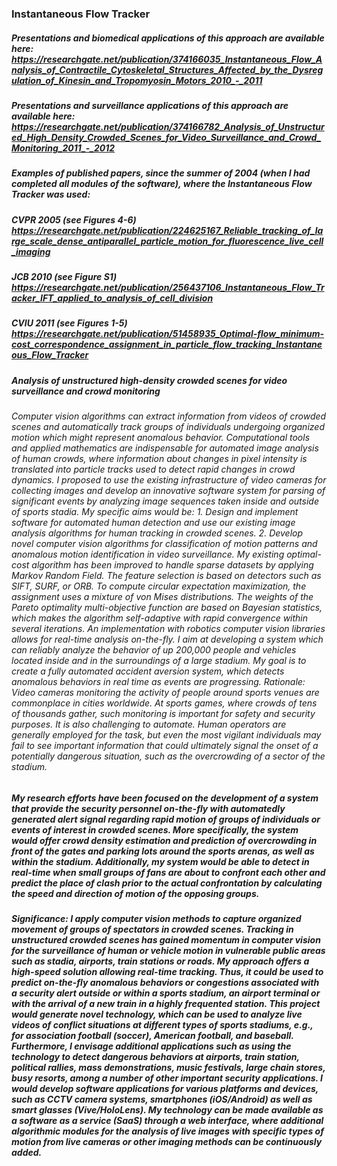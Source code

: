 ### **Instantaneous Flow Tracker**

##### Presentations and biomedical applications of this approach are available here: https://researchgate.net/publication/374166035_Instantaneous_Flow_Analysis_of_Contractile_Cytoskeletal_Structures_Affected_by_the_Dysregulation_of_Kinesin_and_Tropomyosin_Motors_2010_-_2011

##### Presentations and surveillance applications of this approach are available here: https://researchgate.net/publication/374166782_Analysis_of_Unstructured_High_Density_Crowded_Scenes_for_Video_Surveillance_and_Crowd_Monitoring_2011_-_2012

##### Examples of published papers, since the summer of 2004 (when I had completed all modules of the software), where the Instantaneous Flow Tracker was used:

##### CVPR 2005 (see Figures 4-6) https://researchgate.net/publication/224625167_Reliable_tracking_of_large_scale_dense_antiparallel_particle_motion_for_fluorescence_live_cell_imaging

##### JCB 2010 (see Figure S1) https://researchgate.net/publication/256437106_Instantaneous_Flow_Tracker_IFT_applied_to_analysis_of_cell_division

##### CVIU 2011 (see Figures 1-5) https://researchgate.net/publication/51458935_Optimal-flow_minimum-cost_correspondence_assignment_in_particle_flow_tracking_Instantaneous_Flow_Tracker

##### Analysis of unstructured high-density crowded scenes for video surveillance and crowd monitoring

###### Computer vision algorithms can extract information from videos of crowded scenes and automatically track groups of individuals undergoing organized motion which might represent anomalous behavior. Computational tools and applied mathematics are indispensable for automated image analysis of human crowds, where information about changes in pixel intensity is translated into particle tracks used to detect rapid changes in crowd dynamics. I proposed to use the existing infrastructure of video cameras for collecting images and develop an innovative software system for parsing of significant events by analyzing image sequences taken inside and outside of sports stadia. My specific aims would be: 1. Design and implement software for automated human detection and use our existing image analysis algorithms for human tracking in crowded scenes. 2. Develop novel computer vision algorithms for classification of motion patterns and anomalous motion identification in video surveillance. My existing optimal-cost algorithm has been improved to handle sparse datasets by applying Markov Random Field. The feature selection is based on detectors such as SIFT, SURF, or ORB. To compute circular expectation maximization, the assignment uses a mixture of von Mises distributions. The weights of the Pareto optimality multi-objective function are based on Bayesian statistics, which makes the algorithm self-adaptive with rapid convergence within several iterations. An implementation with robotics computer vision libraries allows for real-time analysis on-the-fly. I aim at developing a system which can reliably analyze the behavior of up 200,000 people and vehicles located inside and in the surroundings of a large stadium. My goal is to create a fully automated accident aversion system, which detects anomalous behaviors in real time as events are progressing. Rationale: Video cameras monitoring the activity of people around sports venues are commonplace in cities worldwide. At sports games, where crowds of tens of thousands gather, such monitoring is important for safety and security purposes. It is also challenging to automate. Human operators are generally employed for the task, but even the most vigilant individuals may fail to see important information that could ultimately signal the onset of a potentially dangerous situation, such as the overcrowding of a sector of the stadium. 

##### My research efforts have been focused on the development of a system that provide the security personnel on-the-fly with automatedly generated alert signal regarding rapid motion of groups of individuals or events of interest in crowded scenes. More specifically, the system would offer crowd density estimation and prediction of overcrowding in front of the gates and parking lots around the sports arenas, as well as within the stadium. Additionally, my system would be able to detect in real-time when small groups of fans are about to confront each other and predict the place of clash prior to the actual confrontation by calculating the speed and direction of motion of the opposing groups. 

##### Significance: I apply computer vision methods to capture organized movement of groups of spectators in crowded scenes. Tracking in unstructured crowded scenes has gained momentum in computer vision for the surveillance of human or vehicle motion in vulnerable public areas such as stadia, airports, train stations or roads. My approach offers a high-speed solution allowing real-time tracking. Thus, it could be used to predict on-the-fly anomalous behaviors or congestions associated with a security alert outside or within a sports stadium, an airport terminal or with the arrival of a new train in a highly frequented station. This project would generate novel technology, which can be used to analyze live videos of conflict situations at different types of sports stadiums, e.g., for association football (soccer), American football, and baseball. Furthermore, I envisage additional applications such as using the technology to detect dangerous behaviors at airports, train station, political rallies, mass demonstrations, music festivals, large chain stores, busy resorts, among a number of other important security applications. I would develop software applications for various platforms and devices, such as CCTV camera systems, smartphones (iOS/Android) as well as smart glasses (Vive/HoloLens). My technology can be made available as a software as a service (SaaS) through a web interface, where additional algorithmic modules for the analysis of live images with specific types of motion from live cameras or other imaging methods can be continuously added.


